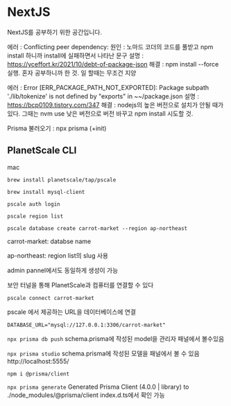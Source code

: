 # NextJS

NextJS를 공부하기 위한 공간입니다.

에러 : Conflicting peer dependency:
원인 : 노마드 코더의 코드를 풀받고 npm install 하니까 install에 실패하면서 나타난 문구
설명 : https://yceffort.kr/2021/10/debt-of-package-json
해결 : npm install --force 실행. 혼자 공부하니까 한 것. 일 할때는 무조건 지양


에러 : Error [ERR_PACKAGE_PATH_NOT_EXPORTED]: Package subpath './lib/tokenize' is not defined by "exports" in ~~/package.json
설명 : https://bcp0109.tistory.com/347
해결 : nodejs의 높은 버전으로 설치가 안될 때가 있다. 그때는 nvm use 낮은 버전으로 버전 바꾸고 npm install 시도할 것.


Prisma
불러오기 : npx prisma (+init)

## PlanetScale CLI

mac

`brew install planetscale/tap/pscale`

`brew install mysql-client`

`pscale auth login`

`pscale region list`

`pscale database create carrot-market --region ap-northeast`

carrot-market: databse name

ap-northeast: region list의 slug 사용

admin pannel에서도 동일하게 생성이 가능

보안 터널을 통해 PlanetScale과 컴퓨터를 연결할 수 있다

`pscale connect carrot-market`

pscale 에서 제공하는 URL을 데이터베이스에 연결

`DATABASE_URL="mysql://127.0.0.1:3306/carrot-market"`

`npx prisma db push`
schema.prisma에 작성된 model을 관리자 패널에서 볼수있음

`npx prisma studio`
schema.prisma에 작성된 모델을 패널에서 볼 수 있음
http://localhost:5555/

`npm i @prisma/client`

`npx prisma generate`
Generated Prisma Client (4.0.0 | library) to ./node_modules/@prisma/client
index.d.ts에서 확인 가능
